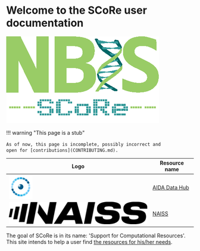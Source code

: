# Welcome to the SCoRe user documentation

![SCoRe logo](logo/score_logo_410x233.png)

!!! warning "This page is a stub"

    As of now, this page is incomplete, possibly incorrect and
    open for [contributions](CONTRIBUTING.md).

Logo                                   |Resource name
---|------------
![AIDA Data hub](logo/aida_logo_64_x_64.png)   |[AIDA Data Hub](https://datahub.aida.scilifelab.se/)
![NAISS](logo/naiss_logo_inverted_294_x_64.png)|[NAISS](https://naiss.se)


The goal of SCoRe is in its name:
'Support for Computational Resources'.
This site intends to help a user find
[the resources for his/her needs](resources.md).


